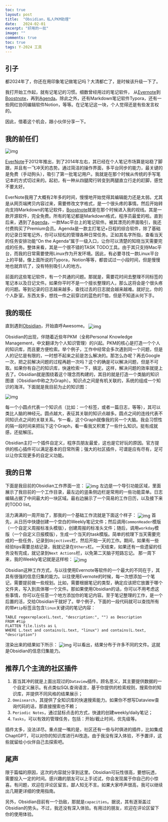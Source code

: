 ```yaml
---
toc: true
layout: post
title:  "Obsidian，私人PKM助理"
date:   2024-02-01
excerpt: "好用的一批"
image: ""
comments: true
toc: true
tags: Y-2024 工具
---
```


## 引子
都2024年了，你还在用印象笔记做笔记吗？大清都亡了，是时候该升级一下了。

我打开始工作起，就有记笔记的习惯。细数曾经用过的笔记软件，
从[Evernote][evernote]到[Boostnote][boostnote]，再到[Agenda][agenda]。除此之外，还有Markdown笔记软件Typora，还有一些网红协同编辑软件Notion，等等。在记笔记这一块，个人觉得还是有些发言权的。

因此，借着这个机会，跟小伙伴分享一下。

## 我的前任们
<img src="{{ site.url }}/images/20240201/all_notes_software.png"  alt="img" align="center" class="center_img" />

[EverNote][evernote]于2012年推出，到了2014年左右，其已经在个人笔记市场算是站稳了脚跟，并且有一飞冲天的态势。通过简洁的操作界面，多平台同步的能力，最关键的是免费（手动狗头），吸引了第一批笔记用户。我就是在那个时候从传统的手写笔记本的方式切过来的。起初，有一种从四腿爬行转变到两腿直立行走的赶脚，感觉不要太好。

EverNote我用了大概有2年多的时间，慢慢地开始觉得其编辑能力还是太弱。尤其是从网页端拷贝内容过来，需要修改文字格式，是一个很头疼的事情。然后开始转向支持Markdown的笔记软件，[Boostnote][boostnote]就是在那个时候进入我的视线。其是一款开源软件，完全免费。所有的笔记都是Markdown格式，程序员最爱的啦。直到后来，遇到了[Agenda][agenda]，一款Mac平台上的笔记软件。被其漂亮的界面吸引，我还付费购买了Premium会员。Agenda是一款主打笔记+日程的综合软件，除了基础的记录日常笔记外，你可以轻松的管理各种日常任务。正如其名字所指，查看当天的任务安排功能“On the Agenda”属于一级入口，让你可以清楚的知晓当天需要完成的任务。整体来看，其是一个很不错的TASK TODO工具。由于其只支持Mac平台，而我的日常需要使用Linux作为开发环境。因此，有必要寻找一款Linux平台上的平替。像上面所说的Typora，Notion等等，都尝试过一小段时间，但是慢慢地也就弃坑了，没有特别吸引人的地方。

前面的这些笔记软件，有一个共通的问题。那就是，需要花时间去整理不同标签的笔记本以及日记文件。如果你平时不是一个擅长整理的人，那么这将会是个很头疼的问题。等到记录的日志越来越多，查找过去的日志就会越来越难。就好比，你的个人卧室。东西太多，想找一件之前穿过的蓝色的T恤，但是不知道从何下手。

## 我的现任
直到遇到[Obsidian][obsidian]，开始直呼Awesome。
<img src="{{ site.url }}/images/20240201/wow.gif"  alt="img" align="center" class="center_img" />

Obsidian的出现，伴随着近些年PKM（全称Personal Knowledge Management，中文翻译为个人知识管理）的兴起。PKM的核心是打造一个个人的知识库，而且要方便检索。举个例子，工作中经常会多次遇到同一个问题，但是人的记忆是有限的，一时想不起来之前是怎么解决的。那怎么办呢？再去Google一次，把之前解决问题的过程再趟一次吗？这个的确是可以解决问题，但是不可取。如果你有自己的知识库，快速检索一下，搞定。这样，解决问题的效率就提上去了。Obsidian就是围绕着这个理念而构建的，其目的就是打造一个类脑的知识图谱（Obsidian中称之为Graph）。知识点之间是有机关联的，系统的组成一个知识的海洋。下面就是我目前为止的知识图：

<img src="{{ site.url }}/images/20240201/graph.gif"  alt="img" align="center" class="center_img" />

每一个小圆点代表一个知识点（比如：一个标签，或者一篇日志，等等），其可以类比人脑的神经元。圆点越大，表征其关联的知识点越多。圆点之间的连线代表不同知识点之间的关联关系。乍一看，这个Graph就像我的另一个大脑。我会习惯性的隔一段时间来把玩下这个Graph，看一看我又积累了一些什么知识。挺有成就感，还挺解压。

Obsidian主打一个插件自定义，程序员朋友最爱，这也是它好玩的原因。官方提供的核心插件可以满足基本的日常所需；强大的社区插件，可谓是应有尽有，足可以让你实现更多的自定义功能。

## 我的日常
下面是我目前的Obsidian工作界面一览：
<img src="{{ site.url }}/images/20240201/obsidian_gui.png"  alt="img" align="center" class="center_img" />
左边是一个导引功能区域，里面展示了我目前的一个工作目录，最左边的竖条侧边栏是常用的一些功能菜单。日志编辑占据了中间最大的一块区域。最右边展示了一个简易的工作日历，以及接下来的TODO list。

活力满满的一周开始了，那我的一个基础工作流就是下面这个样子：
<img src="{{ site.url }}/images/20240201/flow.gif"  alt="img" align="center" class="center_img" />
首先，从日历中快捷创建一个空白的Weekly笔记文件；然后调用`CommonHeader`模版（一个自定义周报标准头模版），创建周报的标准头文件；随后，调用`workday`模版（一个自定义日报模版），生成一个当天的task模版。简单的梳理下当天需要完成的一些任务，记录到`Objectives`栏，然后开始一天的工作。期间，如果有一些经验tips需要总结记录，我就记录在`Others`栏。一天结束，如果还有一些遗留的任务没有完成，就记录到`Next Actions`栏，以免第二天脑子短路忘记。
那一周下来，我的Weekly笔记就是这样啦：
<img src="{{ site.url }}/images/20240201/one_week.png"  alt="img" align="center" class="center_img" />

Obsidian这种工作方式，与以往使用Evernote等软件的一个最大的不同在于，其具有很强的信息归集的能力。以往使用Evernote的时候，每一次想添加一个笔记，需要提前做一些规划。比如，需要根据笔记的类型，确定应该把它放置于哪个文件夹，写入到具体哪一个文件。那如果使用Obsidian的话，你可以不用考虑这些事情，你可以在任意一个地方添加你的笔记内容。至于笔记整理的工作，是一个后置的活，交给Obsidian干就好了。举个例子，下面的一段代码就可以查找所有的带`#tip`标签且包含`linux`关键词的笔记内容：
```dataview
TABLE regexreplace(L.text, "description:", "") as Description
FROM #tip
FLATTEN file.lists as L
WHERE L.text and contains(L.text, "linux") and contains(L.text, "description")
```
渲染出来的结果如下所示：
<img src="{{ site.url }}/images/20240201/dataview.png"  alt="img" align="center" class="center_img" />
可以看出，结果分布于许多不同的文件。这就是Obsidian的信息归集能力。

## 推荐几个主流的社区插件

1. 首当其冲的就是上面出现过的`Dataview`插件。顾名思义，其主要提供数据的一个自定义展示。有点类似SQL查询语言，基于你提供的检索规则，搜索你的知识库，并提供不同风格的结果展示；
1. `Omnisearch`，其提供了全知识库的快速搜索能力。如果你不想写Dataview查询代码的话，那直接搜索也不赖；
1. `Periodic Notes`，通过鼠标点击的方式，快速的创建weekly/daily笔记；
1. `Tasks`，可以有效的管理任务，包括：开始/截止时间，优先级等。

插件太多，没法详尽。重点提一嘴的是，社区还有一些与时俱进的插件，比如集成ChaptGPT，可以对你的知识库进行AI改造。由于我没有深入体验，不予置评，这些就留给小伙伴自己去探索吧。

## 尾声
限于篇幅的原因，这次的内容就分享到这里。Obsidian可玩性很高，要想玩透，需要投入一定的时间。感兴趣的朋友可以上手试试，你会发现属于你自己的小惊喜。有问题，欢迎在评论区留言。鄙人知无不言。如果大家呼声很高，我可以继续出几期更详细的使用指南。

另外，Obsidian目前有一个劲敌，那就是`capacities`。据说，其有逐渐盖过Obsidian的势头。不过，我还没有深入体验。有用过的朋友，欢迎在评论区留下你的使用体验。

[evernote]: <https://evernote.com/>
[boostnote]: <https://boostnote.io/>
[agenda]: <https://agenda.com/>
[obsidian]: <https://obsidian.md/>
[capacities]: <https://capacities.io/>
